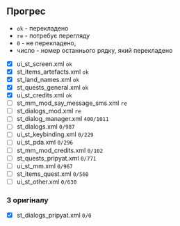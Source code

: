## Прогрес

* `ok` - перекладено
* `re` - потребує перегляду
* `0` - не перекладено, 
* число - номер останнього рядку, який перекладено

- [x] ui_st_screen.xml `ok`
- [x] st_items_artefacts.xml `ok`
- [x] st_land_names.xml `ok`
- [x] st_quests_general.xml `ok`
- [x] ui_st_credits.xml `ok`
- [ ] st_mm_mod_say_message_sms.xml `re`
- [ ] st_dialogs_mod.xml `re`
- [ ] st_dialog_manager.xml `400/1011`
- [ ] st_dialogs.xml `0/987`
- [ ] ui_st_keybinding.xml `0/229`
- [ ] ui_st_pda.xml `0/296`
- [ ] st_mm_mod_credits.xml `0/102`
- [ ] st_quests_pripyat.xml `0/771`
- [ ] ui_st_mm.xml `0/967`
- [ ] st_items_quest.xml `0/560`
- [ ] ui_st_other.xml `0/630`

### З оригіналу

- [x] st_dialogs_pripyat.xml `0/0`
